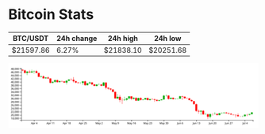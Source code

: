 # Bitcoin Stats

BTC/USDT|24h change|24h high|24h low|
|---|---|---|---|
|$21597.86|6.27%|$21838.10|$20251.68|

<img src="./chart.svg">
